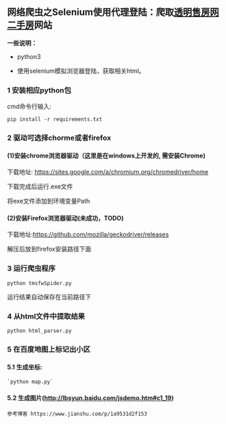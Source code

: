 ## 网络爬虫之Selenium使用代理登陆：爬取[透明售房网二手房](http://www.howzf.com/esfn/EsfnSearch_csnew.jspx)网站 

**一些说明：**
* python3

* 使用selenium模拟浏览器登陆，获取相关html。


### 1 安装相应python包
 cmd命令行输入:
 
`pip install -r requirements.txt`

### 2 驱动可选择chorme或者firefox
#### (1)安装chrome浏览器驱动（这里是在windows上开发的, 需安装Chrome)
 下载地址: https://sites.google.com/a/chromium.org/chromedriver/home
 
 下载完成后运行.exe文件
 
 将exe文件添加到环境变量Path
 
#### (2)安装Firefox浏览器驱动(未成功，TODO)
 下载地址:https://github.com/mozilla/geckodriver/releases
 
 解压后放到firefox安装路径下面


### 3 运行爬虫程序

 `python tmsfwSpider.py`
 
 运行结果自动保存在当前路径下


### 4 从html文件中提取结果
`python html_parser.py`

### 5 在百度地图上标记出小区
#### 5.1 生成坐标:
    `python map.py`
#### 5.2 生成图片(http://lbsyun.baidu.com/jsdemo.htm#c1_19)
    参考博客 https://www.jianshu.com/p/1a9531d2f153
